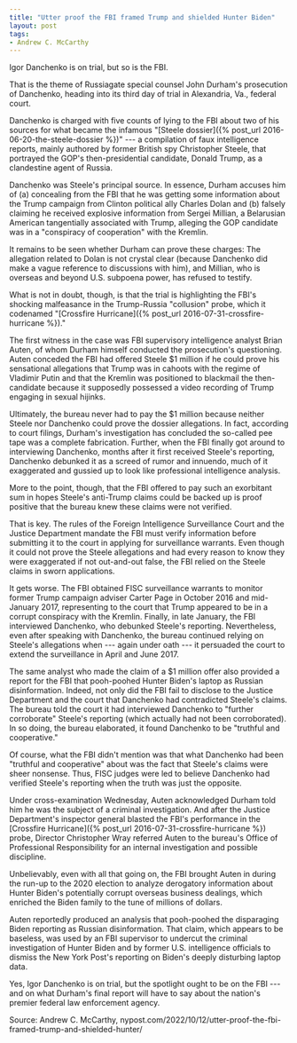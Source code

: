 ```yaml
---
title: "Utter proof the FBI framed Trump and shielded Hunter Biden"
layout: post
tags:
- Andrew C. McCarthy
---
```


Igor Danchenko is on trial, but so is the FBI.

That is the theme of Russiagate special counsel John Durham's prosecution of Danchenko, heading into its third day of trial in Alexandria, Va., federal court.

Danchenko is charged with five counts of lying to the FBI about two of his sources for what became the infamous "[Steele dossier]({% post_url 2016-06-20-the-steele-dossier %})" --- a compilation of faux intelligence reports, mainly authored by former British spy Christopher Steele, that portrayed the GOP's then-presidential candidate, Donald Trump, as a clandestine agent of Russia.

Danchenko was Steele's principal source. In essence, Durham accuses him of (a) concealing from the FBI that he was getting some information about the Trump campaign from Clinton political ally Charles Dolan and (b) falsely claiming he received explosive information from Sergei Millian, a Belarusian American tangentially associated with Trump, alleging the GOP candidate was in a "conspiracy of cooperation" with the Kremlin.

It remains to be seen whether Durham can prove these charges: The allegation related to Dolan is not crystal clear (because Danchenko did make a vague reference to discussions with him), and Millian, who is overseas and beyond U.S. subpoena power, has refused to testify.

What is not in doubt, though, is that the trial is highlighting the FBI's shocking malfeasance in the Trump-Russia "collusion" probe, which it codenamed "[Crossfire Hurricane]({% post_url 2016-07-31-crossfire-hurricane %})."

The first witness in the case was FBI supervisory intelligence analyst Brian Auten, of whom Durham himself conducted the prosecution's questioning. Auten conceded the FBI had offered Steele $1 million if he could prove his sensational allegations that Trump was in cahoots with the regime of Vladimir Putin and that the Kremlin was positioned to blackmail the then-candidate because it supposedly possessed a video recording of Trump engaging in sexual hijinks.

Ultimately, the bureau never had to pay the $1 million because neither Steele nor Danchenko could prove the dossier allegations. In fact, according to court filings, Durham's investigation has concluded the so-called pee tape was a complete fabrication. Further, when the FBI finally got around to interviewing Danchenko, months after it first received Steele's reporting, Danchenko debunked it as a screed of rumor and innuendo, much of it exaggerated and gussied up to look like professional intelligence analysis.

More to the point, though, that the FBI offered to pay such an exorbitant sum in hopes Steele's anti-Trump claims could be backed up is proof positive that the bureau knew these claims were not verified.

That is key. The rules of the Foreign Intelligence Surveillance Court and the Justice Department mandate the FBI must verify information before submitting it to the court in applying for surveillance warrants. Even though it could not prove the Steele allegations and had every reason to know they were exaggerated if not out-and-out false, the FBI relied on the Steele claims in sworn applications.

It gets worse. The FBI obtained FISC surveillance warrants to monitor former Trump campaign adviser Carter Page in October 2016 and mid-January 2017, representing to the court that Trump appeared to be in a corrupt conspiracy with the Kremlin. Finally, in late January, the FBI interviewed Danchenko, who debunked Steele's reporting. Nevertheless, even after speaking with Danchenko, the bureau continued relying on Steele's allegations when --- again under oath --- it persuaded the court to extend the surveillance in April and June 2017.

The same analyst who made the claim of a $1 million offer also provided a report for the FBI that pooh-poohed Hunter Biden's laptop as Russian disinformation.
Indeed, not only did the FBI fail to disclose to the Justice Department and the court that Danchenko had contradicted Steele's claims. The bureau told the court it had interviewed Danchenko to "further corroborate" Steele's reporting (which actually had not been corroborated). In so doing, the bureau elaborated, it found Danchenko to be "truthful and cooperative."

Of course, what the FBI didn't mention was that what Danchenko had been "truthful and cooperative" about was the fact that Steele's claims were sheer nonsense. Thus, FISC judges were led to believe Danchenko had verified Steele's reporting when the truth was just the opposite.

Under cross-examination Wednesday, Auten acknowledged Durham told him he was the subject of a criminal investigation. And after the Justice Department's inspector general blasted the FBI's performance in the [Crossfire Hurricane]({% post_url 2016-07-31-crossfire-hurricane %}) probe, Director Christopher Wray referred Auten to the bureau's Office of Professional Responsibility for an internal investigation and possible discipline.

Unbelievably, even with all that going on, the FBI brought Auten in during the run-up to the 2020 election to analyze derogatory information about Hunter Biden's potentially corrupt overseas business dealings, which enriched the Biden family to the tune of millions of dollars.

Auten reportedly produced an analysis that pooh-poohed the disparaging Biden reporting as Russian disinformation. That claim, which appears to be baseless, was used by an FBI supervisor to undercut the criminal investigation of Hunter Biden and by former U.S. intelligence officials to dismiss the New York Post's reporting on Biden's deeply disturbing laptop data.

Yes, Igor Danchenko is on trial, but the spotlight ought to be on the FBI --- and on what Durham's final report will have to say about the nation's premier federal law enforcement agency.

Source: Andrew C. McCarthy, nypost.com/2022/10/12/utter-proof-the-fbi-framed-trump-and-shielded-hunter/
